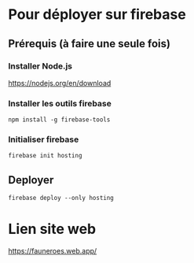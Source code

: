 # Pour déployer sur firebase
## Prérequis (à faire une seule fois)
### Installer Node.js
https://nodejs.org/en/download
### Installer les outils firebase
```
npm install -g firebase-tools
```
### Initialiser firebase
```
firebase init hosting
```
## Deployer
```
firebase deploy --only hosting
```
# Lien site web
https://fauneroes.web.app/
